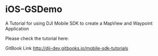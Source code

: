# iOS-GSDemo
A Tutorial for using DJI Mobile SDK to create a MapView and Waypoint Application

Please check the tutorial here:

GitBook Link <http://dji-dev.gitbooks.io/mobile-sdk-tutorials>